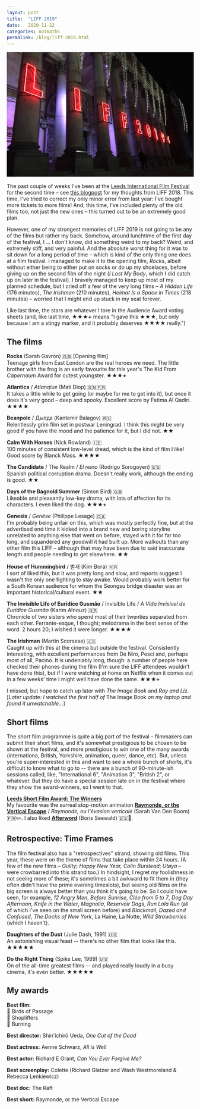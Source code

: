 ```yaml
---
layout: post
title:  "LIFF 2019"
date:   2029-11-22
categories: notmaths
permalink: /blog/liff-2019.html
---
```


![](../assets/img/liff-2019-1.jpg)

The past couple of weeks I've been at the [Leeds International Film Festival](https://www.leedsfilm.com) for the second time – see [this blogpost](liff-2018.html) for my thoughts from LIFF 2018. This time, I've tried to correct my only minor error from last year: I've bought more tickets to more films! And, this time, I've included plenty of the old films too, not just the new ones – this turned out to be an extremely good plan.

However, one of my strongest memories of LIFF 2019 is not going to be any of the films but rather my back. Somehow, around lunchtime of the first day of the festival, I ... I don't know, did something weird to my back? Weird, and extremely stiff, and very painful. And the absolute worst thing for it was to sit down for a long period of time – which is kind of the only thing one does at a film festival. I managed to make it to the opening film, *Rocks*, albeit without either being to either put on socks or do up my shoelaces, before giving up on the second film of the night (*I Lost My Body*, which I did catch up on later in the festival). I bravely managed to keep up most of my planned schedule, but I cried off a few of the very long films – *A Hidden Life* (176 minutes), *The Irishman* (210 minutes), *Heimat Is a Space in Times* (218 minutes) – worried that I might end up stuck in my seat forever.

Like last time, the stars are whatever I tore in the Audience Award voting sheets (and, like last time, ★★★**+** means "I gave this ★★★, but only because I am a stingy marker, and it probably deserves ★★★★ really.")

## The films

**Rocks** (Sarah Gavron) 🇬🇧 [Opening film]  
Teenage girls from East London are the real heroes we need. The little brother with the frog is an early favourite for this year's The Kid From *Capernaum* Award for cutest youngster. ★★★**+**

**Atlantics** / *Atlanqiue* (Mati Diop) 🇸🇳🇫🇷  
It takes a little while to get going (or maybe for me to get into it), but once it does it's very good – deep and spooky. Excellent score by Fatima Al Qadiri. ★★★★

**Beanpole** / Дылда (Kantemir Balagov) 🇷🇺  
Relentlessly grim film set in postwar Leningrad. I think this might be very good if you have the mood and the patience for it, but I did not. ★★

**Calm With Horses** (Nick Rowland) 🇮🇪  
100 minutes of consistent low-level dread, which is the kind of film I like! Good score by Blanck Mass. ★★★★

**The Candidate** / The Realm / *El reino* (Rodrigo Sorogoyen) 🇪🇸  
Spanish political corruption drama. Doesn't really work, although the ending is good. ★★

**Days of the Bagnold Summer** (Simon Bird) 🇬🇧  
Likeable and pleasantly low-key drama, with lots of affection for its characters. I even liked the dog. ★★★**+**

**Genesis** / *Genèse* (Philippe Lesage) 🇨🇦  
I'm probably being unfair on this, which was mostly perfectly fine, but at the advertised end time it kicked into a brand new and boring storyline unrelated to anything else that went on before, stayed with it for far too long, and squandered any goodwill it had built up. More walkouts than any other film this LIFF – although that may have been due to said inaccurate length and people needing to get elsewhere. ★★

**House of Hummingbird** / 벌새 (Kim Bora) 🇰🇷  
I sort of liked this, but it was pretty long and slow, and reports suggest I wasn't the only one fighting to stay awake. Would probably work better for a South Korean audience for whom the Seongsu bridge disaster was an important historical/cultural event. ★★

**The Invisible Life of Eurídice Gusmão** / Invisible Life / *A Vida Invisível de Eurídice Gusmão* (Karim Aïnouz) 🇧🇷  
Chronicle of two sisters who spend most of their twenties separated from each other. Ferrante-esque, I thought; melodrama in the best sense of the word. 2 hours 20; I wished it were longer. ★★★★

**The Irishman** (Martin Scorsese) 🇺🇸  
Caught up with this at the cinema but outside the festival. Consistently interesting, with excellent performances from De Niro, Pesci and, perhaps most of all, Pacino. It is undeniably long, though: a number of people here checked their phones during the film (I'm sure the LIFF attendees wouldn't have done this), but if I were watching at home on Netflix when it comes out in a few weeks' time I might well have done the same.  ★★★**+**

I missed, but hope to catch up later with *The Image Book* and *Ray and Liz*. [*Later update: I watched the first half of* The Image Book *on my laptop and found it unwatchable...*]

## Short films

The short film programme is quite a big part of the festival – filmmakers can submit their short films, and it's somewhat prestigious to be chosen to be shown at the festival, and more prestigious to win one of the many awards (internationa, British, Yorkshire, animation, queer, dance, etc). But, unless you're super-interested in this and want to see a whole bunch of shorts, it's difficult to know what to go to -- there are a bunch of 90-minute-ish sessions called, like, "International 6", "Animation 3", "British 2", or whatever. But they do have a special session late on in the festival where they show the award-winners, so I went to that.

[**Leeds Short Film Award: The Winners**](https://www.leedsfilm.com/news/leeds-short-film-awards-2018-the-winners/)  
My favourite was the surreal stop-motion animation [**Raymonde, or the Vertical Escape**](https://vimeo.com/300223370) / *Raymonde, ou l'évasion verticale* (Sarah Van Den Boom) 🇫🇷✏️. I also liked [**Afterword**](https://vimeo.com/300223370) (Boris Seewald) 🇩🇪💃.

## Retrospective: Time Frames

The film festival also has a "retrospectives" strand, showing old films. This year, these were on the theme of films that take place within 24 hours. (A few of the new films –  *Guilty*; *Happy New Year, Colin Burstead*; *Utøya* – were crowbarred into this strand too.) In hindsight, I regret my foolishness in not seeing more of these; it's sometimes a bit awkward to fit them in (they often didn't have the prime evening timeslots), but seeing old films on the big screen is always better than you think it's going to be. So I could have seen, for example, *12 Angry Men*, *Before Sunrise*, *Cléo from 5 to 7*, *Dog Day Afternoon*, *Knife in the Water*, *Magnolia*, *Reservoir Dogs*, *Run Lola Run* (all of which I've seen on the small screen before) and *Blackmail*, *Dazed and Confused*, *The Docks of New York*, La Haine, La Notte, *Wild Strawberries* (which I haven't).

**Daughters of the Dust** (Julie Dash, 1991) 🇺🇸  
An astonishing visual feast -- there's no other film that looks like this. ★★★★★

**Do the Right Thing** (Spike Lee, 1989) 🇺🇸  
On of the all-time greatest films -- and played really loudly in a busy cinema, it's even better. ★★★★★

## My awards

**Best film:**  
🥇 Birds of Passage  
🥈 Shoplifters  
🥉 Burning

**Best director:** Shin'ichirō Ueda, *One Cut of the Dead*

**Best actress:** Aenne Schwarz, *All is Well*

**Best actor:** Richard E Grant, *Can You Ever Forgive Me?*

**Best screenplay:** Colette (Richard Glatzer and Wash Westmoreland & Rebecca Lenkiewicz)

**Best doc:** The Raft

**Best short:** Raymonde, or the Vertical Escape
